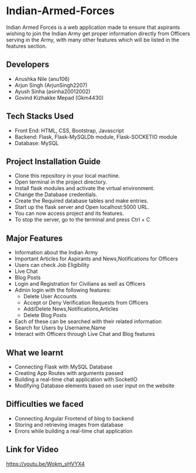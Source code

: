 # Indian-Armed-Forces
Indian Armed Forces is a web application made to ensure that aspirants wishing to join the Indian Army get proper information directly from Officers serving in the Army, with many other features which will be listed in the features section.

<h2>Developers</h2>

 - Anushka Nile (anu106)
 - Arjun Singh (ArjunSingh2207)
 - Ayush Sinha (asinha20012002)
 - Govind Kizhakke Mepad (Gkm4430)

<h2>Tech Stacks Used</h2>

 - Front End: HTML, CSS, Bootstrap, Javascript
 - Backend: Flask, Flask-MySQLDb module, Flask-SOCKETIO module
 - Database: MySQL

<h2>Project Installation Guide</h2>

 - Clone this repository in your local machine.
 - Open terminal in the project directory.
 - Install flask modules and activate the virtual environment.
 - Change the Database credentials.
 - Create the Required database tables and make entries.
 - Start up the flask server and Open localhost:5000 URL.
 - You can now access project and its features.
 - To stop the server, go to the terminal and press Ctrl + C 

<h2>Major Features</h2>

 - Information about the Indian Army
 - Important Articles for Aspirants and News,Notifications for Officers
 - Users can check Job Eligibility
 - Live Chat
 - Blog Posts
 - Login and Registration for Civilians as well as Officers
 - Admin login with the following features:
    - Delete User Accounts
    - Accept or Deny Verification Requests from Officers
    - Add/Delete News,Notifications,Articles
    - Delete Blog Posts
 - Each of these can be searched with their related information
 - Search for Users by Username,Name
 - Interact with Officers through Live Chat and Blog features

<h2>What we learnt</h2>

 - Connecting Flask with MySQL Database
 - Creating App Routes with arguments passed
 - Building a real-time chat application with SocketIO
 - Modifying Database elements based on user input on the website

<h2>Difficulties we faced</h2>

 - Connecting Angular Frontend of blog to backend
 - Storing and retrieving images from database
 - Errors while building a real-time chat application

<h2>Link for Video</h2>
 
 https://youtu.be/Wokm_sHVYX4
